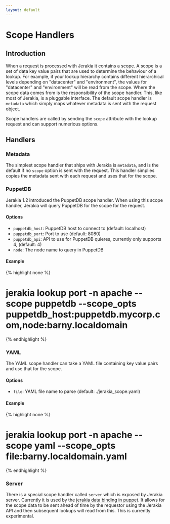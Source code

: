 ```yaml
---
layout: default
---
```


# Scope Handlers

## Introduction 

When a request is processed with Jerakia it contains a scope.  A scope is a set of data key value pairs that are used to determine the behaviour of a lookup.  For example, if your lookup hierarchy contains different hierarchical levels depending on "datacenter" and "environment", the values for "datacenter" and "environment" will be read from the scope.   Where the scope data comes from is the responsibility of the scope handler.  This, like most of Jerakia, is a pluggable interface.   The default scope handler is `metadata` which simply maps whatever metadata is sent with the request object.

Scope handlers are called by sending the `scope` attribute with the lookup request and can support numerious options.

## Handlers

### Metadata

The simplest scope handler that ships with Jerakia is `metadata`, and is the default if no `scope` option is sent with the request.  This handler simplies copies the metadata sent with each request and uses that for the scope.

### PuppetDB

Jerakia 1.2 introduced the PuppetDB scope handler. When using this scope handler, Jerakia will query PuppetDB for the scope for the request.

#### Options

* `puppetdb_host`:  PuppetDB host to connect to (default: localhost)
* `puppetdb_port`: Port to use (default: 8080)
* `puppetdb_api`: API to use for PuppetDB quieres, currently only supports 4, (default: 4)
* `node`: The node name to query in PuppetDB

#### Example

{% highlight none %}
# jerakia lookup port -n apache --scope puppetdb --scope_opts puppetdb_host:puppetdb.mycorp.com,node:barny.localdomain
{% endhighlight %}


### YAML

The YAML scope handler can take a YAML file containing key value pairs and use that for the scope.

#### Options

* `file`: YAML file name to parse (default: ./jerakia_scope.yaml)

#### Example

{% highlight none %}
# jerakia lookup port -n apache --scope yaml --scope_opts file:barny.localdomain.yaml
{% endhighlight %}

### Server

There is a special scope handler called `server` which is exposed by Jerakia server.  Currently it is used by the [jerakia data binding in puppet](https://github.com/crayfishx/jerakia-puppet).  It allows for the scope data to be sent ahead of time by the requestor using the Jerakia API and then subsequent lookups will read from this.  This is currently experimental.


